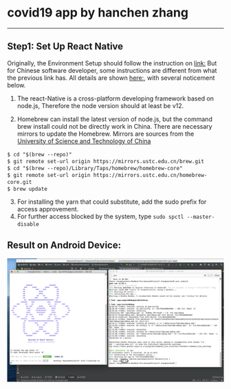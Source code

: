 # covid19 app by hanchen zhang
------
## Step1: Set Up React Native
Originally, the Environment Setup should follow the instruction on [link:](https://reactnative.dev/docs/environment-setup)
But for Chinese software developer, some instructions are different from what the previous link has. All details are shown [here:](https://reactnative.cn/docs/getting-started), with several noticement below.

1. The react-Native is a cross-platform developing framework based on node.js, Therefore the node version should at least be v12.

2. Homebrew can install the latest version of node.js, but the command brew install could not be directly work in China. There are necessary mirrors to update the Homebrew. Mirrors are sources from the [University of Science and Technology of China](http://mirrors.ustc.edu.cn/)

```
$ cd "$(brew --repo)"
$ git remote set-url origin https://mirrors.ustc.edu.cn/brew.git
$ cd "$(brew --repo)/Library/Taps/homebrew/homebrew-core"
$ git remote set-url origin https://mirrors.ustc.edu.cn/homebrew-core.git
$ brew update
```
3. For installing the yarn that could substitute, add the sudo prefix for access approvement.
4. For further access blocked by the system, type ``sudo spctl --master-disable ``

Result on Android Device:
------
![cmd](https://github.com/BUEC500C1/covid19-app-hanchenzhang/blob/step1%2C2-Environment-set-up-and-helloWorld/cmd.png)



